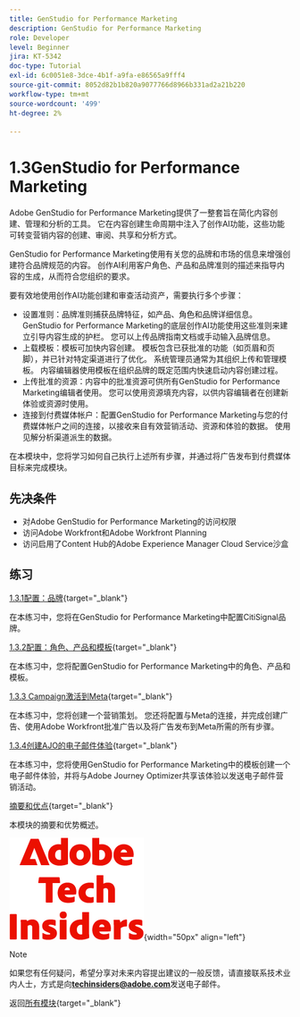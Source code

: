 ```yaml
---
title: GenStudio for Performance Marketing
description: GenStudio for Performance Marketing
role: Developer
level: Beginner
jira: KT-5342
doc-type: Tutorial
exl-id: 6c0051e8-3dce-4b1f-a9fa-e86565a9fff4
source-git-commit: 8052d82b1b820a9077766d8966b331ad2a21b220
workflow-type: tm+mt
source-wordcount: '499'
ht-degree: 2%

---
```


# 1.3GenStudio for Performance Marketing

Adobe GenStudio for Performance Marketing提供了一整套旨在简化内容创建、管理和分析的工具。 它在内容创建生命周期中注入了创作AI功能，这些功能可转变营销内容的创建、审阅、共享和分析方式。

GenStudio for Performance Marketing使用有关您的品牌和市场的信息来增强创建符合品牌规范的内容。 创作AI利用客户角色、产品和品牌准则的描述来指导内容的生成，从而符合您组织的要求。

要有效地使用创作AI功能创建和审查活动资产，需要执行多个步骤：

- 设置准则：品牌准则捕获品牌特征，如产品、角色和品牌详细信息。 GenStudio for Performance Marketing的底层创作AI功能使用这些准则来建立引导内容生成的护栏。 您可以上传品牌指南文档或手动输入品牌信息。
- 上载模板：模板可加快内容创建。 模板包含已获批准的功能（如页眉和页脚），并已针对特定渠道进行了优化。 系统管理员通常为其组织上传和管理模板。 内容编辑器使用模板在组织品牌的既定范围内快速启动内容创建过程。
- 上传批准的资源：内容中的批准资源可供所有GenStudio for Performance Marketing编辑者使用。 您可以使用资源填充内容，以供内容编辑者在创建新体验或资源时使用。
- 连接到付费媒体帐户：配置GenStudio for Performance Marketing与您的付费媒体帐户之间的连接，以接收来自有效营销活动、资源和体验的数据。 使用见解分析渠道派生的数据。

在本模块中，您将学习如何自己执行上述所有步骤，并通过将广告发布到付费媒体目标来完成模块。

## 先决条件

- 对Adobe GenStudio for Performance Marketing的访问权限
- 访问Adobe Workfront和Adobe Workfront Planning
- 访问启用了Content Hub的Adobe Experience Manager Cloud Service沙盒

## 练习

[1.3.1配置：品牌](./ex1.md){target="_blank"}

在本练习中，您将在GenStudio for Performance Marketing中配置CitiSignal品牌。

[1.3.2配置：角色、产品和模板](./ex2.md){target="_blank"}

在本练习中，您将配置GenStudio for Performance Marketing中的角色、产品和模板。

[1.3.3 Campaign激活到Meta](./ex3.md){target="_blank"}

在本练习中，您将创建一个营销策划。 您还将配置与Meta的连接，并完成创建广告、使用Adobe Workfront批准广告以及将广告发布到Meta所需的所有步骤。

[1.3.4创建AJO的电子邮件体验](./ex4.md){target="_blank"}

在本练习中，您将使用GenStudio for Performance Marketing中的模板创建一个电子邮件体验，并将与Adobe Journey Optimizer共享该体验以发送电子邮件营销活动。

[摘要和优点](./summary.md){target="_blank"}

本模块的摘要和优势概述。

![技术内部人士](./../../../assets/images/techinsiders.png){width="50px" align="left"}

>[!NOTE]
>
>如果您有任何疑问，希望分享对未来内容提出建议的一般反馈，请直接联系技术业内人士，方式是向&#x200B;**techinsiders@adobe.com**&#x200B;发送电子邮件。

返回[所有模块](../../../overview.md){target="_blank"}
